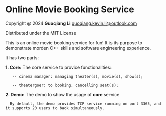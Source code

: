 # Online Movie Booking Service

Copyright @ 2024 **Guoqiang Li**  guoqiang.kevin.li@outlook.com

Distributed under the MIT License


This is an online movie booking service for fun! It is its purpose to demonstrate morden C++ skills and software engineering experience.

It has two parts:

  **1. Core:** The core service to provice functionalities:
  
       -- cinema manager: managing theater(s), movie(s), show(s);
        
       -- theatergoer: to booking, cancelling seat(s);

  **2. Demo:** The demo to show the usage of **core** service

      By default, the demo provides TCP service running on port 3365, and it supports 20 users to baok simultaneously. 



